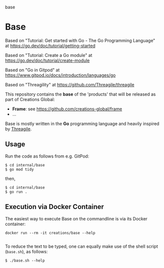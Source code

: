 base
# Base

Based on "Tutorial: Get started with Go - The Go Programming Language" at https://go.dev/doc/tutorial/getting-started

Based on "Tutorial: Create a Go module" at https://go.dev/doc/tutorial/create-module

Based on "Go in Gitpod" at https://www.gitpod.io/docs/introduction/languages/go

Based on "Threagility" at https://github.com/Threagile/threagile

This repository contains the **base** of the 'products' that will be released as part of Creations Global:

- **Frame**: see https://github.com/creations-global/frame
- ...

Base is mostly written in the **Go** programming language and heavily inspired by [Threagile](https://github.com/Threagile/threagile).

## Usage

Run the code as follows from e.g. GitPod:

```
$ cd internal/base
$ go mod tidy
```

then,

```
$ cd internal/base
$ go run .
```

## Execution via Docker Container

The easiest way to execute Base on the commandline is via its Docker container:

```
docker run --rm -it creations/base --help


```

To reduce the text to be typed, one can equally make use of the shell script (```base.sh```), as follows:

```
$ ./base.sh --help
```